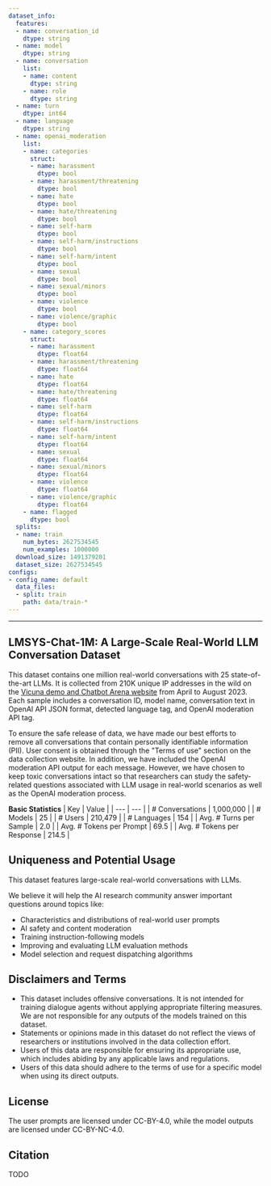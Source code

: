 ```yaml
---
dataset_info:
  features:
  - name: conversation_id
    dtype: string
  - name: model
    dtype: string
  - name: conversation
    list:
    - name: content
      dtype: string
    - name: role
      dtype: string
  - name: turn
    dtype: int64
  - name: language
    dtype: string
  - name: openai_moderation
    list:
    - name: categories
      struct:
      - name: harassment
        dtype: bool
      - name: harassment/threatening
        dtype: bool
      - name: hate
        dtype: bool
      - name: hate/threatening
        dtype: bool
      - name: self-harm
        dtype: bool
      - name: self-harm/instructions
        dtype: bool
      - name: self-harm/intent
        dtype: bool
      - name: sexual
        dtype: bool
      - name: sexual/minors
        dtype: bool
      - name: violence
        dtype: bool
      - name: violence/graphic
        dtype: bool
    - name: category_scores
      struct:
      - name: harassment
        dtype: float64
      - name: harassment/threatening
        dtype: float64
      - name: hate
        dtype: float64
      - name: hate/threatening
        dtype: float64
      - name: self-harm
        dtype: float64
      - name: self-harm/instructions
        dtype: float64
      - name: self-harm/intent
        dtype: float64
      - name: sexual
        dtype: float64
      - name: sexual/minors
        dtype: float64
      - name: violence
        dtype: float64
      - name: violence/graphic
        dtype: float64
    - name: flagged
      dtype: bool
  splits:
  - name: train
    num_bytes: 2627534545
    num_examples: 1000000
  download_size: 1491379201
  dataset_size: 2627534545
configs:
- config_name: default
  data_files:
  - split: train
    path: data/train-*
---
```


---
## LMSYS-Chat-1M: A Large-Scale Real-World LLM Conversation Dataset

This dataset contains one million real-world conversations with 25 state-of-the-art LLMs.
It is collected from 210K unique IP addresses in the wild on the [Vicuna demo and Chatbot Arena website](https://chat.lmsys.org/) from April to August 2023.
Each sample includes a conversation ID, model name, conversation text in OpenAI API JSON format, detected language tag, and OpenAI moderation API tag.

To ensure the safe release of data, we have made our best efforts to remove all conversations that contain personally identifiable information (PII).
User consent is obtained through the "Terms of use" section on the data collection website.
In addition, we have included the OpenAI moderation API output for each message.
However, we have chosen to keep toxic conversations intact so that researchers can study the safety-related questions associated with LLM usage in real-world scenarios as well as the OpenAI moderation process.

**Basic Statistics**
| Key | Value |
| --- | --- |
| # Conversations | 1,000,000 |
| # Models | 25 |
| # Users | 210,479 |
| # Languages | 154 |
| Avg. # Turns per Sample | 2.0 |
| Avg. # Tokens per Prompt | 69.5 |
| Avg. # Tokens per Response | 214.5 |

## Uniqueness and Potential Usage
This dataset features large-scale real-world conversations with LLMs.

We believe it will help the AI research community answer important questions around topics like:
- Characteristics and distributions of real-world user prompts
- AI safety and content moderation
- Training instruction-following models
- Improving and evaluating LLM evaluation methods
- Model selection and request dispatching algorithms

## Disclaimers and Terms
- This dataset includes offensive conversations. It is not intended for training dialogue agents without applying appropriate filtering measures. We are not responsible for any outputs of the models trained on this dataset.
- Statements or opinions made in this dataset do not reflect the views of researchers or institutions involved in the data collection effort.
- Users of this data are responsible for ensuring its appropriate use, which includes abiding by any applicable laws and regulations.
- Users of this data should adhere to the terms of use for a specific model when using its direct outputs.

## License
The user prompts are licensed under CC-BY-4.0, while the model outputs are licensed under CC-BY-NC-4.0.

## Citation
TODO
